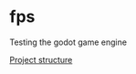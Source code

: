 # fps
Testing the godot game engine

[Project structure](https://www.braindead.bzh/entry/creating-a-game-with-godot-engine-ep-2-project-organization)